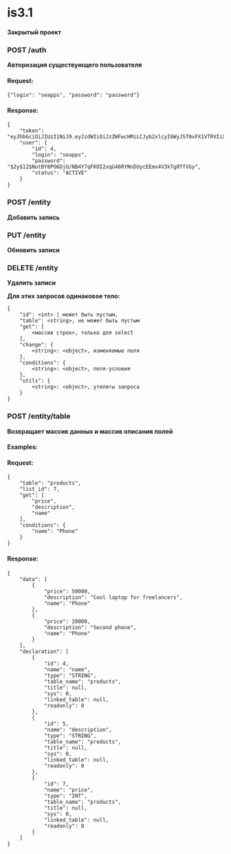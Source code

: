 # is3.1

#### Закрытый проект



### POST /auth

 **Авторизация существующего пользователя**

#### Request:

```
{"login": "seapps", "password": "password"}
```

#### Response:

```
{
    "token": "eyJhbGciOiJIUzI1NiJ9.eyJzdWIiOiJzZWFwcHMiLCJyb2xlcyI6WyJST0xFX1VTRVIiXSwiaWF0IjoxNTgzMjU0Mzc2LCJleHAiOjE1ODMzNDA3NzZ9.iRJE9cr1Bx7pRxijAHkOUnOXEPPkq7tTpQzU5fOG3Bc",
    "user": {
        "id": 4,
        "login": "seapps",
        "password": "$2y$12$NotBY8PO6DjU/NB4Y7qFKOI2xqG46RYNnDUycEEmx4V3kTg0TfVGy",
        "status": "ACTIVE"
    }
}
```

### POST /entity

**Добавить запись**

### PUT /entity

**Обновить записи**

### DELETE /entity

**Удалить записи**

**Для этих запросов одинаковое тело:**

```
{
    "id": <int> | может быть пустым,
    "table": <string>, не может быть пустым
    "get": [
        <массив строк>, только для select
    ],
    "change": {
        <string>: <object>, изменяемые поля
    },
    "conditions": {
        <string>: <object>, поля-условия
    },
    "utils": {
        <string>: <object>, утилиты запроса
    }
}
```

### POST /entity/table

**Возвращает массив данных и массив описания полей**

#### Examples:

#### Request:

```
{
    "table": "products",
    "list_id": 7,
    "get": [
    	"price",
    	"description",
    	"name"
    ],
    "conditions": {
        "name": "Phone"
    }
}
```

#### Response:

```
{
    "data": [
        {
            "price": 50000,
            "description": "Cool laptop for freelancers",
            "name": "Phone"
        },
        {
            "price": 20000,
            "description": "Second phone",
            "name": "Phone"
        }
    ],
    "declaration": [
        {
            "id": 4,
            "name": "name",
            "type": "STRING",
            "table_name": "products",
            "title": null,
            "sys": 0,
            "linked_table": null,
            "readonly": 0
        },
        {
            "id": 5,
            "name": "description",
            "type": "STRING",
            "table_name": "products",
            "title": null,
            "sys": 0,
            "linked_table": null,
            "readonly": 0
        },
        {
            "id": 7,
            "name": "price",
            "type": "INT",
            "table_name": "products",
            "title": null,
            "sys": 0,
            "linked_table": null,
            "readonly": 0
        }
    ]
}
```
